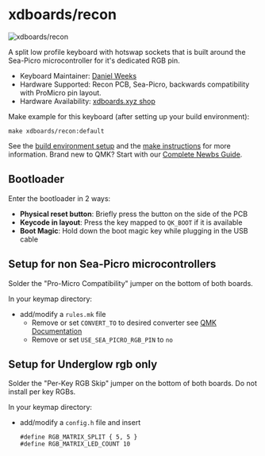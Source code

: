# xdboards/recon

![xdboards/recon](https://xdboards.xyz/cdn/shop/files/20240522-132208.jpg?v=1716784494&width=1445)

A split low profile keyboard with hotswap sockets that is built around the Sea-Picro microcontroller for it's dedicated RGB pin.

* Keyboard Maintainer: [Daniel Weeks](https://github.com/Xanimos)
* Hardware Supported: Recon PCB, Sea-Picro, backwards compatibility with ProMicro pin layout.
* Hardware Availability: [xdboards.xyz shop](https://www.xdboards.xyz)

Make example for this keyboard (after setting up your build environment):

    make xdboards/recon:default

See the [build environment setup](https://docs.qmk.fm/#/getting_started_build_tools) and the [make instructions](https://docs.qmk.fm/#/getting_started_make_guide) for more information. Brand new to QMK? Start with our [Complete Newbs Guide](https://docs.qmk.fm/#/newbs).

## Bootloader

Enter the bootloader in 2 ways:

* **Physical reset button**: Briefly press the button on the side of the PCB
* **Keycode in layout**: Press the key mapped to `QK_BOOT` if it is available
* **Boot Magic**: Hold down the boot magic key while plugging in the USB cable


## Setup for non Sea-Picro microcontrollers

Solder the "Pro-Micro Compatibility" jumper on the bottom of both boards.

In your keymap directory:
  - add/modify a `rules.mk` file
    - Remove or set `CONVERT_TO` to desired converter see [QMK Documentation](https://docs.qmk.fm/#/feature_converters)
    - Remove or set `USE_SEA_PICRO_RGB_PIN` to `no`


## Setup for Underglow rgb only


Solder the "Per-Key RGB Skip" jumper on the bottom of both boards. Do not install per key RGBs.

In your keymap directory:
  - add/modify a `config.h` file and insert 
    ```
    #define RGB_MATRIX_SPLIT { 5, 5 }
    #define RGB_MATRIX_LED_COUNT 10
    ```
  